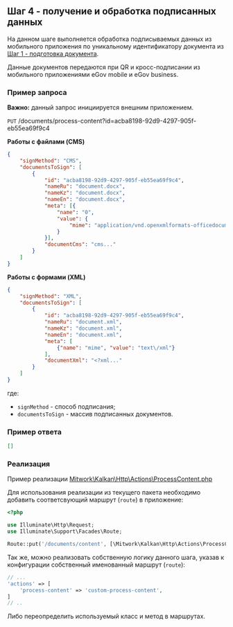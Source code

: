 ## Шаг 4 - получение и обработка подписанных данных

На данном шаге выполняется обработка подписываемых данных из мобильного приложения по уникальному идентификатору документа из [Шаг 1 - подготовка документа](STEP_10_STORE_DOCUMENT.md).

Данные документов передаются при QR и кросс-подписании из мобильного приложениями eGov mobile и eGov business.

### Пример запроса

**Важно:** данный запрос инициируется внешним приложением.

`PUT` /documents/process-content?id=acba8198-92d9-4297-905f-eb55ea69f9c4

**Работы с файлами (CMS)**

```json
{
    "signMethod": "CMS",
    "documentsToSign": [
        {
            "id": "acba8198-92d9-4297-905f-eb55ea69f9c4",
            "nameRu": "document.docx",
            "nameKz": "document.docx",
            "nameEn": "document.docx",
            "meta": [{
                "name": "0",
                "value": {
                    "mime": "application/vnd.openxmlformats-officedocument.wordprocessingml.document"
                }
            }],
            "documentCms": "cms..."
        }
    ]
}
```

**Работы с формами (XML)**

```json
{
    "signMethod": "XML",
    "documentsToSign": [
        {
            "id": "acba8198-92d9-4297-905f-eb55ea69f9c4",
            "nameRu": "document.xml",
            "nameKz": "document.xml",
            "nameEn": "document.xml",
            "meta": [
                {"name": "mime", "value": "text\/xml"}
            ],
            "documentXml": "<?xml..."
        }
    ]
}
```

где:

- `signMethod` - способ подписания;
- `documentsToSign` - массив подписанных документов.

### Пример ответа

```json
[]
```

### Реализация

Пример реализации [Mitwork\Kalkan\Http\Actions\ProcessContent.php](../src/Http/Actions/ProcessContent.php)

Для использования реализации из текущего пакета необходимо добавить соответсвующий маршрут (`route`) в приложение:

```php
<?php

use Illuminate\Http\Request;
use Illuminate\Support\Facades\Route;

Route::put('/documents/content', [\Mitwork\Kalkan\Http\Actions\ProcessContent::class, 'process'])->name(config('kalkan.actions.process-content'));
```

Так же, можно реализовать собственную логику данного шага, указав к конфигурации собственный именованный маршрут (`route`):

```php
// ...
'actions' => [
    'process-content' => 'custom-process-content',
]
// ..
```

Либо переопределить используемый класс и метод в маршрутах.
